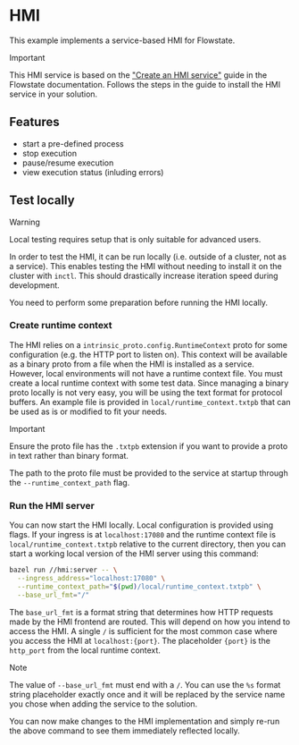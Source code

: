 # HMI

This example implements a service-based HMI for Flowstate.

> [!IMPORTANT]
> This HMI service is based on the ["Create an HMI service"](https://flowstate.intrinsic.ai/docs/guides/build_with_code/develop_a_service/implement_service_scenarios/create_hmi_service/) guide in the Flowstate documentation. Follows the steps in the guide to install the HMI service in your solution.

## Features

* start a pre-defined process
* stop execution
* pause/resume execution
* view execution status (inluding errors)

## Test locally

> [!WARNING]
> Local testing requires setup that is only suitable for advanced users.

In order to test the HMI, it can be run locally (i.e. outside of a cluster, not as a service). This enables testing the HMI without needing to install it on the cluster with `inctl`. This should drastically increase iteration speed during development.

You need to perform some preparation before running the HMI locally.

### Create runtime context

The HMI relies on a `intrinsic_proto.config.RuntimeContext` proto for some configuration (e.g. the HTTP port to listen on). This context will be available as a binary proto from a file when the HMI is installed as a service. However, local environments will not have a runtime context file. You must create a local runtime context with some test data. Since managing a binary proto locally is not very easy, you will be using the text format for protocol buffers. An example file is provided in `local/runtime_context.txtpb` that can be used as is or modified to fit your needs.

> [!IMPORTANT]
> Ensure the proto file has the `.txtpb` extension if you want to provide a proto in text rather than binary format.

The path to the proto file must be provided to the service at startup through the `--runtime_context_path` flag.

### Run the HMI server

You can now start the HMI locally. Local configuration is provided using flags. If your ingress is at `localhost:17080` and the runtime context file is `local/runtime_context.txtpb` relative to the current directory, then you can start a working local version of the HMI server using this command:

```sh
bazel run //hmi:server -- \
  --ingress_address="localhost:17080" \
  --runtime_context_path="$(pwd)/local/runtime_context.txtpb" \
  --base_url_fmt="/"
```

The `base_url_fmt` is a format string that determines how HTTP requests made by the HMI frontend are routed. This will depend on how you intend to access the HMI. A single `/` is sufficient for the most common case where you access the HMI at `localhost:{port}`. The placeholder `{port}` is the `http_port` from the local runtime context.

> [!NOTE]
> The value of `--base_url_fmt` must end with a `/`. You can use the `%s` format string placeholder exactly once and it will be replaced by the service name you chose when adding the service to the solution.

You can now make changes to the HMI implementation and simply re-run the above command to see them immediately reflected locally.
